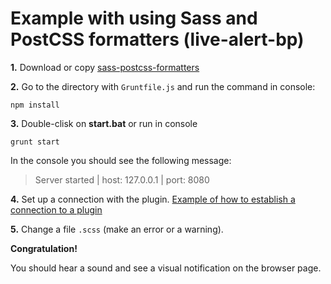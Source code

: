 
# Example with using Sass and PostCSS formatters (live-alert-bp)

**1.** Download or copy [sass-postcss-formatters](https://github.com/Yuriy-Svetlov/live-alert-bp/tree/master/documentation/examples/grunt/sass-postcss-formatters)

**2.** Go to the directory with `Gruntfile.js` and run the command in console: 

```shell
npm install
```

**3.** Double-clisk on **start.bat** or run in console 

```shell
grunt start
```
In the console you should see the following message:

> Server started | host: 127.0.0.1 | port: 8080

**4.** Set up a connection with the plugin. [Example of how to establish a connection to a plugin](https://github.com/Yuriy-Svetlov/live-alert-bp/tree/master/documentation/examples/%D1%81onnect_to_server)

**5.** Change a file `.scss` (make an error or a warning).

**Congratulation!**

You should hear a sound and see a visual notification on the browser page.
